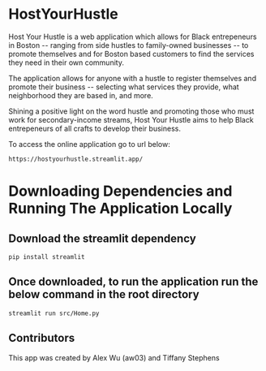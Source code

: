 # HostYourHustle

Host Your Hustle is a web application which allows for Black entrepeneurs in Boston -- ranging from side hustles to family-owned businesses -- to promote themselves and for Boston based customers to find the services they need in their own community.

The application allows for anyone with a hustle to register themselves and promote their business -- selecting what services they provide, what neighborhood they are based in, and more. 

Shining a positive light on the word hustle and promoting those who must work for secondary-income streams, Host Your Hustle aims to help Black entrepeneurs of all crafts to develop their business.

To access the online application go to url below:

    https://hostyourhustle.streamlit.app/

# Downloading Dependencies and Running The Application Locally

## Download the streamlit dependency

```
pip install streamlit
```

## Once downloaded, to run the application run the below command in the root directory

```
streamlit run src/Home.py
```

## Contributors

This app was created by Alex Wu (aw03) and Tiffany Stephens